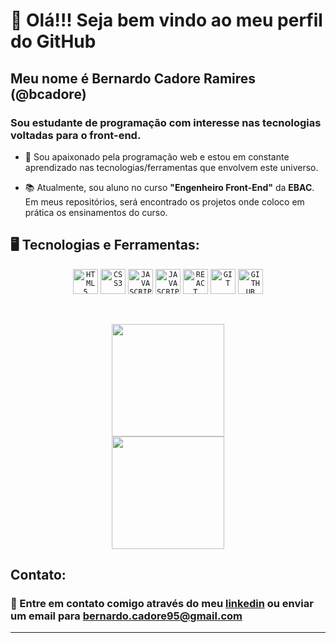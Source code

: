 # 👋 Olá!!! Seja bem vindo ao meu  perfil do GitHub

## Meu nome é Bernardo Cadore Ramires (@bcadore)

### Sou estudante de programação com interesse nas tecnologias voltadas para o front-end.

- 🌱 Sou apaixonado pela programação web e estou em constante aprendizado nas tecnologias/ferramentas que envolvem este universo.

- 📚 Atualmente, sou aluno no curso **"Engenheiro Front-End"** da **EBAC**. Em meus repositórios, será encontrado os projetos onde coloco em prática os ensinamentos do curso.


## 🖥️ Tecnologias e Ferramentas:
<p align="center">
<code><img width="40px" src="https://cdn.jsdelivr.net/gh/devicons/devicon/icons/html5/html5-original-wordmark.svg" title = "HTML5"/></code>
<code><img width="40px" src="https://cdn.jsdelivr.net/gh/devicons/devicon/icons/css3/css3-original-wordmark.svg" title = "CSS3"/></code>
<code><img width="40px" src="https://cdn.jsdelivr.net/gh/devicons/devicon/icons/javascript/javascript-original.svg" title = "JAVASCRIPT"/></code>
<code><img width="40px" src="https://cdn.jsdelivr.net/gh/devicons/devicon/icons/typescript/typescript-original.svg" title = "JAVASCRIPT"/></code>
<code><img width="40px" src="https://cdn.jsdelivr.net/gh/devicons/devicon/icons/react/react-original.svg" title = "REACT"/></code>
<code><img width="40px" src="https://cdn.jsdelivr.net/gh/devicons/devicon/icons/git/git-original.svg" title = "GIT"/></code>
<code><img width="40px" src="https://cdn.jsdelivr.net/gh/devicons/devicon/icons/github/github-original.svg" title = "GITHUB"/></code>
</p>
<br>
<p align="center">
<a href="https://github.com/bcadore">
  <img height="180em" src="https://github-readme-stats-eight-theta.vercel.app/api?username=bcadore&show_icons=true&theme=algolia&include_all_commits=true&count_private=true"/><br>
  <img height="180em" src="https://github-readme-stats-eight-theta.vercel.app/api/top-langs/?username=bcadore&layout=compact&langs_count=8&theme=algolia"/>
</a>
</p>

## Contato:

### 💬 Entre em contato comigo através do meu [linkedin](https://www.linkedin.com/in/bernardocadore/) ou enviar um email para bernardo.cadore95@gmail.com

---